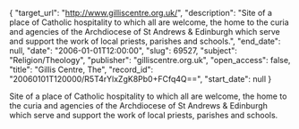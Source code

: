 {
  "target_url": "http://www.gilliscentre.org.uk/", 
  "description": "Site of a place of Catholic hospitality to which all are welcome, the home to the curia and agencies of the Archdiocese of St Andrews & Edinburgh which serve and support the work of local priests, parishes and schools.", 
  "end_date": null, 
  "date": "2006-01-01T12:00:00", 
  "slug": 69527, 
  "subject": "Religion/Theology", 
  "publisher": "gilliscentre.org.uk", 
  "open_access": false, 
  "title": "Gillis Centre, The", 
  "record_id": "20060101T120000/R5T4rYlxZgK8Pb0+FCfq4Q==", 
  "start_date": null
}

Site of a place of Catholic hospitality to which all are welcome, the home to the curia and agencies of the Archdiocese of St Andrews & Edinburgh which serve and support the work of local priests, parishes and schools.